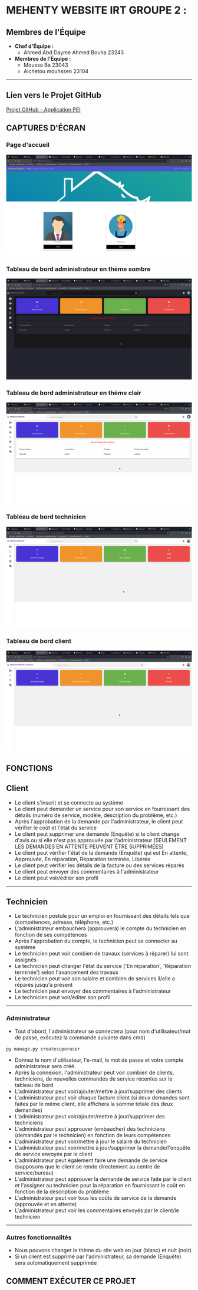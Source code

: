 # MEHENTY WEBSITE IRT GROUPE 2 :
## Membres de l'Équipe
- **Chef d'Équipe :**
  - Ahmed Abd Dayme Ahmed Bouha 23243
- **Membres de l'Équipe :**
  - Moussa Ba 23043
  - Aichetou mouhssen 23104
---------------------------------------------------------

## Lien vers le Projet GitHub

[Projet GitHub - Application PEI](https://github.com/ahmedirt/mehenty_irt)


## CAPTURES D'ÉCRAN
### Page d'accueil
![capture d'écran du tableau de bord](mehentyIRT2/static/screenshots/home.png)
### Tableau de bord administrateur en thème sombre
![capture d'écran du tableau de bord](mehentyIRT2/static/screenshots/admin_dark.png)
### Tableau de bord administrateur en thème clair
![capture d'écran du tableau de bord](mehentyIRT2/static/screenshots/admin_light.png)
### Tableau de bord technicien
![capture d'écran du tableau de bord](mehentyIRT2/static/screenshots/technician_dashboard.png)
### Tableau de bord client
![capture d'écran du tableau de bord](mehentyIRT2/static/screenshots/customer_dashboard.png)


## FONCTIONS
## Client
- Le client s'inscrit et se connecte au système
- Le client peut demander un service pour son service en fournissant des détails (numéro de service, modèle, description du problème, etc.)
- Après l'approbation de la demande par l'administrateur, le client peut vérifier le coût et l'état du service
- Le client peut supprimer une demande (Enquête) si le client change d'avis ou si elle n'est pas approuvée par l'administrateur (SEULEMENT LES DEMANDES EN ATTENTE PEUVENT ÊTRE SUPPRIMÉES)
- Le client peut vérifier l'état de la demande (Enquête) qui est En attente, Approuvée, En réparation, Réparation terminée, Libérée
- Le client peut vérifier les détails de la facture ou des services réparés
- Le client peut envoyer des commentaires à l'administrateur
- Le client peut voir/éditer son profil
---
## Technicien
- Le technicien postule pour un emploi en fournissant des détails tels que (compétences, adresse, téléphone, etc.)
- L'administrateur embauchera (approuvera) le compte du technicien en fonction de ses compétences
- Après l'approbation du compte, le technicien peut se connecter au système
- Le technicien peut voir combien de travaux (services à réparer) lui sont assignés
- Le technicien peut changer l'état du service ('En réparation', 'Réparation terminée') selon l'avancement des travaux
- Le technicien peut voir son salaire et combien de services il/elle a réparés jusqu'à présent
- Le technicien peut envoyer des commentaires à l'administrateur
- Le technicien peut voir/éditer son profil
---
### Administrateur
- Tout d'abord, l'administrateur se connectera (pour nom d'utilisateur/mot de passe, exécutez la commande suivante dans cmd)
```
py manage.py createsuperuser
```
- Donnez le nom d'utilisateur, l'e-mail, le mot de passe et votre compte administrateur sera créé.
- Après la connexion, l'administrateur peut voir combien de clients, techniciens, de nouvelles commandes de service récentes sur le tableau de bord
- L'administrateur peut voir/ajouter/mettre à jour/supprimer des clients
- L'administrateur peut voir chaque facture client (si deux demandes sont faites par le même client, elle affichera la somme totale des deux demandes)
- L'administrateur peut voir/ajouter/mettre à jour/supprimer des techniciens
- L'administrateur peut approuver (embaucher) des techniciens (demandés par le technicien) en fonction de leurs compétences
- L'administrateur peut voir/mettre à jour le salaire du technicien
- L'administrateur peut voir/mettre à jour/supprimer la demande/l'enquête de service envoyée par le client
- L'administrateur peut également faire une demande de service (supposons que le client se rende directement au centre de service/bureau)
- L'administrateur peut approuver la demande de service faite par le client et l'assigner au technicien pour la réparation en fournissant le coût en fonction de la description du problème
- L'administrateur peut voir tous les coûts de service de la demande (approuvée et en attente)
- L'administrateur peut voir les commentaires envoyés par le client/le technicien
---
### Autres fonctionnalités
- Nous pouvons changer le thème du site web en jour (blanc) et nuit (noir)
- Si un client est supprimé par l'administrateur, sa demande (Enquête) sera automatiquement supprimée
## COMMENT EXÉCUTER CE PROJET

